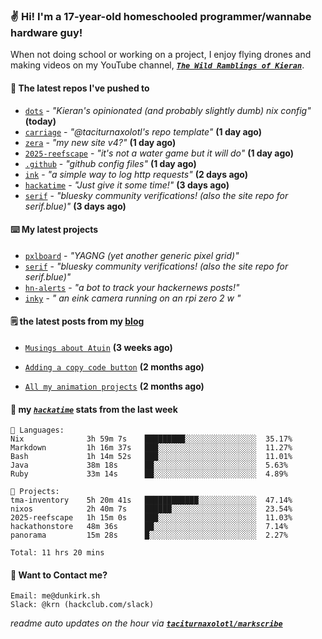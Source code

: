 ### ✌️ Hi! I'm a 17-year-old homeschooled programmer/wannabe hardware guy!

When not doing school or working on a project, I enjoy flying drones and making videos on my YouTube channel, [**_`The Wild Ramblings of Kieran`_**](https://youtube.com/@kieran.rambles).

#### 👷 The latest repos I've pushed to

- [`dots`](https://github.com/taciturnaxolotl/dots) - _"Kieran's opinionated (and probably slightly dumb) nix config"_ **(today)**
- [`carriage`](https://github.com/taciturnaxolotl/carriage) - _"@taciturnaxolotl's repo template"_ **(1 day ago)**
- [`zera`](https://github.com/taciturnaxolotl/zera) - _"my new site v4?"_ **(1 day ago)**
- [`2025-reefscape`](https://github.com/df1317/2025-reefscape) - _"it's not a water game but it will do"_ **(1 day ago)**
- [`.github`](https://github.com/taciturnaxolotl/.github) - _"github config files"_ **(1 day ago)**
- [`ink`](https://github.com/taciturnaxolotl/ink) - _"a simple way to log http requests"_ **(2 days ago)**
- [`hackatime`](https://github.com/hackclub/hackatime) - _"Just give it some time!"_ **(3 days ago)**
- [`serif`](https://github.com/taciturnaxolotl/serif) - _"bluesky community verifications! (also the site repo for serif.blue)"_ **(3 days ago)**

#### ⌨️ My latest projects

- [`pxlboard`](https://github.com/taciturnaxolotl/pxlboard) - _"YAGNG (yet another generic pixel grid)"_
- [`serif`](https://github.com/taciturnaxolotl/serif) - _"bluesky community verifications! (also the site repo for serif.blue)"_
- [`hn-alerts`](https://github.com/taciturnaxolotl/hn-alerts) - _"a bot to track your hackernews posts!"_
- [`inky`](https://github.com/taciturnaxolotl/inky) - _" an eink camera running on an rpi zero 2 w "_

#### 🗒️ the latest posts from my [blog](https://dunkirk.sh)

- [`Musings about Atuin`](https://dunkirk.sh/blog/atuin/) **(3 weeks ago)**

- [`Adding a copy code button`](https://dunkirk.sh/blog/adding-a-copy-button/) **(2 months ago)**

- [`All my animation projects`](https://dunkirk.sh/blog/my-animations/) **(2 months ago)**



#### 📡 my [_`hackatime`_](https://waka.hackclub.com) stats from the last week

```text
💾 Languages:
Nix              3h 59m 7s    █████████░░░░░░░░░░░░░░░░  35.17%
Markdown         1h 16m 37s   ███░░░░░░░░░░░░░░░░░░░░░░  11.27%
Bash             1h 14m 52s   ███░░░░░░░░░░░░░░░░░░░░░░  11.01%
Java             38m 18s      ██░░░░░░░░░░░░░░░░░░░░░░░  5.63%
Ruby             33m 14s      ██░░░░░░░░░░░░░░░░░░░░░░░  4.89%

💼 Projects:
tma-inventory    5h 20m 41s   ████████████░░░░░░░░░░░░░  47.14%
nixos            2h 40m 7s    ██████░░░░░░░░░░░░░░░░░░░  23.54%
2025-reefscape   1h 15m 0s    ███░░░░░░░░░░░░░░░░░░░░░░  11.03%
hackathonstore   48m 36s      ██░░░░░░░░░░░░░░░░░░░░░░░  7.14%
panorama         15m 28s      █░░░░░░░░░░░░░░░░░░░░░░░░  2.27%

Total: 11 hrs 20 mins
```

#### 📮 Want to Contact me?

```text
Email: me@dunkirk.sh
Slack: @krn (hackclub.com/slack)
```

_readme auto updates on the hour via [**`taciturnaxolotl/markscribe`**](https://github.com/taciturnaxolotl/markscribe)_
